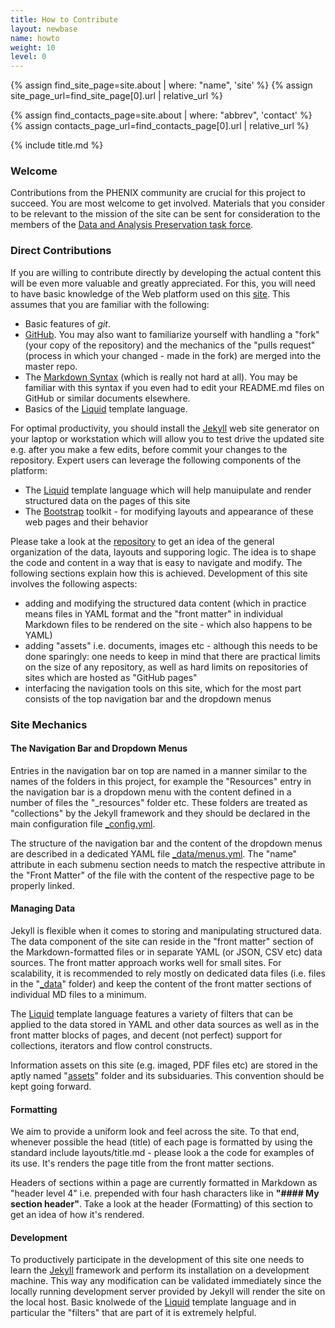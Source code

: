 ```yaml
---
title: How to Contribute
layout: newbase
name: howto
weight: 10
level: 0
---
```

{% assign find_site_page=site.about | where: "name", 'site' %}
{% assign site_page_url=find_site_page[0].url  | relative_url %}

{% assign find_contacts_page=site.about | where: "abbrev", 'contact' %}
{% assign contacts_page_url=find_contacts_page[0].url  | relative_url %}

{% include title.md %}

### Welcome
Contributions from the PHENIX community are crucial for this project to succeed.
You are most welcome to get involved. Materials that you consider to be relevant
to the mission of the site can be sent for consideration to the members of the
<a href="{{ contacts_page_url }}">Data and Analysis Preservation task force</a>.

### Direct Contributions
If you are willing to contribute directly by developing the actual content
this will be even more valuable and greatly appreciated. For this, you will
need to have basic knowledge of the Web platform used on this <a href="{{ site_page_url }}">site</a>.
This assumes that you are familiar with the following:
* Basic features of *git*.
* <a href="https://www.github.com/">GitHub</a>. You may also want to familiarize yourself with handling
a "fork" (your copy of the repository) and the mechanics of the "pulls request"
(process in which your changed - made in the fork) are merged into the master repo.
* The <a href="https://www.markdownguide.org/basic-syntax/">Markdown Syntax</a> (which is really not hard at all).
You may be familiar with this syntax if you even had to edit your README.md files on GitHub
or similar documents elsewhere.
* Basics of the <a href="https://shopify.github.io/liquid/">Liquid</a> template language.

For optimal productivity, you should install the <a href="http://jekyllrb.com/">Jekyll</a> web
site generator on your laptop or workstation which will allow you to test drive the updated site
 e.g. after you make a few edits, before commit your changes to the repository.
Expert users can leverage the following components of the platform:
* The <a href="https://shopify.github.io/liquid/">Liquid</a> template language which will help manuipulate and render structured data on the pages of this site
* The <a href="http://getbootstrap.com/">Bootstrap</a> toolkit - for modifying layouts and appearance of these web pages and their behavior

Please take a look at the <a href="{{ site.github }}" target="_blank">repository</a>
to get an idea of the general organization of the data, layouts and supporing logic.
The idea is to shape the code and content in a way that is easy to navigate
and modify. The following sections explain how this is achieved.
Development of this site involves the following aspects:
* adding and modifying the structured data content (which in practice means files in YAML format and the "front matter" in
individual Markdown files to be rendered on the site - which also happens to be YAML)
* adding "assets" i.e. documents, images etc - although this needs to be done sparingly: one
needs to keep in mind that there are practical limits on the size of any repository, as well
as hard limits on repositories of sites which are hosted as "GitHub pages"
* interfacing the navigation tools on this site, which for the most part consists
of the top navigation bar and the dropdown menus

### Site Mechanics

#### The Navigation Bar and Dropdown Menus
Entries in the navigation bar on top are named in a manner
similar to the names of the folders in this project, for example the "Resources" entry in the navigation
bar is a dropdown menu with the content defined in a number of files the "_resources" folder etc.
These folders are treated as "collections" by the Jekyll framework and they should
be declared in the main configuration file <a href="{{ site.github }}/blob/master/_config.yml" target="_blank">_config.yml</a>.

The structure of the navigation bar and the content of the dropdown menus are described in
a dedicated YAML file <a href="{{ site.github }}/blob/master/_data/menus.yml" target="_blank">_data/menus.yml</a>.
The "name" attribute in each submenu section needs to match the respective attribute in the "Front Matter" of
the file with the content of the respective page to be properly linked.

#### Managing Data
Jekyll is flexible when it comes to storing and manipulating structured data.
The data component of the site can reside in the "front matter" section of the Markdown-formatted
files or in separate YAML (or JSON, CSV etc) data sources. The front matter approach works well
for small sites. For scalability, it is recommended to rely mostly on dedicated data files (i.e.
files in the "<a href="{{ site.github }}/tree/master/_data" target="_blank">_data</a>" folder)
and keep the content of the front matter sections of individual MD files to a minimum.

The <a href="https://shopify.github.io/liquid/" target="_blank">Liquid</a> template language
features a variety of filters that can be applied to the data stored in YAML and other data sources
as well as in the front matter blocks of pages, and decent (not perfect) support for collections,
iterators and flow control constructs.

Information assets on this site (e.g. imaged, PDF files etc) are stored in the aptly named
"<a href="{{ site.github }}/tree/master/assets/" target="_blank">assets</a>"
folder and its subsiduaries. This convention should be kept going forward.

#### Formatting
We aim to provide a uniform look and feel across the site. To that end, whenever possible
the head (title) of each page is formatted by using the standard include layouts/title.md - please
look a the code for examples of its use. It's renders the page title from the front matter sections.

Headers of sections within a page are currently formatted in Markdown as "header level 4" i.e. prepended
with four hash characters like in **"#### My section header"**. Take a look at the header (Formatting)
of this section to get an idea of how it's rendered.

#### Development

To productively participate in the development of this site one needs to learn the
<a href="http://jekyllrb.com/">Jekyll</a> framework and perform its installation on
a development machine. This way any modification can be validated immediately since
the locally running development server provided by Jekyll will render the site
on the local host. Basic knolwede of the <a href="https://shopify.github.io/liquid/" target="_blank">
Liquid</a> template language and in particular the "filters" that are part of it is extremely helpful.
